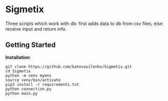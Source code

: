 # Sigmetix

Three scripts which work with db: first adds data to db from csv files, else receive input and return info.

## Getting Started

**Installation**:

```shell
git clone https://github.com/katevasilenko/Sigmetix.git
cd Sigmetix
python -m venv myenv
source venv/bin/activate
pip3 install -r requirements.txt
python connection.py
python main.py
```
